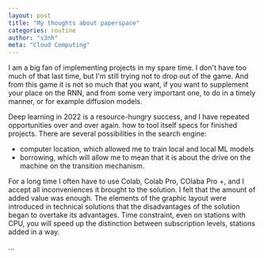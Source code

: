 ```yaml
---
layout: post
title: "My thoughts about paperspace"
categories: routine
author: "s3nh"
meta: "Cloud Computing"
---
```



I am a big fan of implementing projects in my spare time.
I don't have too much of that last time, but I'm still trying not to drop out of the game.
And from this game it is not so much that you want, if you want to supplement your place on the RNN, and from some very important one, to do in a timely manner, or for example diffusion models.

Deep learning in 2022 is a resource-hungry success, and I have repeated opportunities over and over again.
how to tool itself specs for finished projects.
There are several possibilities in the search engine:

- computer location, which allowed me to train local and local ML models
- borrowing, which will allow me to mean that it is about the drive on the machine on the transition mechanism.


For a long time I often have to use Colab, Colab Pro, COlaba Pro +, and I accept all inconveniences it brought to the solution. I felt that the amount of added value was enough.
The elements of the graphic layout were introduced in technical solutions that the disadvantages of the solution began to overtake its advantages. Time constraint, even on stations with CPU, you will speed up the distinction between subscription levels, stations added in a way.


... 
